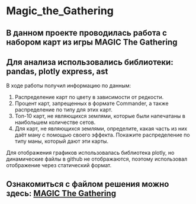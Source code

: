 # Magic_the_Gathering
 В данном проекте проводилась работа с набором карт из игры MAGIC The Gathering
 --------------------------
 Для анализа использовались библиотеки:
 pandas, plotly express, ast
 --------------------------
 В ходе работы получил информацию по данным:
 1) Распределение карт по цвету в зависимости от редкости.
 2) Процент карт, запрещенных в формате Commander, а также распределение по типу для этих карт.
 3) Топ-10 карт, не являющихся землями, которые были напечатаны в наибольшем количестве сетов.
 4) Для карт, не являющихся землями, определите, какая часть из них даёт ману с помощью своего эффекта. Покажите распределение по типу маны, который дают эти карты. 
 
 Для отображения графиков использовалась библиотека plotly, но динамические файлы в github не отображаются, поэтому использовал отображение через статический формат.

 Ознакомиться с файлом решения можно здесь:
 [MAGIC The Gathering](Test_for_Magic_The_Gathering.ipynb)
  -----------------------------------------
